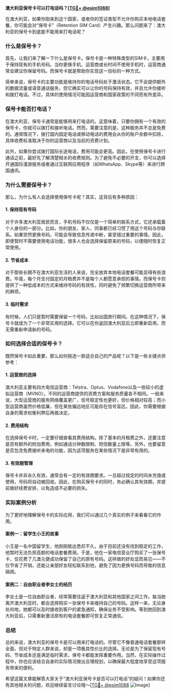**澳大利亚保号卡可以打电话吗？[[TG💪+ @esim1088](https://t.me/s/esim1088)]**

在澳大利亚，如果你刚来到这个国家，或者你的签证类型不允许你购买本地电话套餐，你可能会对“保号卡”（Retention SIM Card）产生兴趣。那么问题来了：澳大利亚的保号卡到底能不能用来打电话呢？

### 什么是保号卡？

首先，让我们来了解一下什么是保号卡。保号卡是一种特殊类型的SIM卡，主要用于保持现有的手机号码。当你更换手机、运营商或长时间不使用手机时，运营商通常会建议你保留号码。而保号卡就是帮助你实现这一目标的一种方式。

简单来说，保号卡的主要功能是维持你的电话号码处于激活状态。它不会提供额外的数据流量或语音通话服务，但它确实可以让你的号码保持有效，并且允许你接听和拨打电话。不过，具体的使用情况可能因运营商和国家政策的不同而有所差异。

### 保号卡能否打电话？

在澳大利亚，保号卡通常是能够用来打电话的。这意味着，只要你拥有一个有效的保号卡，你就可以拨打和接听电话。然而，需要注意的是，这种服务并不总是免费的。通常情况下，拨打国内固定电话或移动电话的费用会从你的账户余额中扣除，具体收费标准取决于你的运营商以及当前的资费计划。

此外，如果你尝试拨打国际长途电话，费用可能会更高。因此，在使用保号卡进行通话之前，最好先了解清楚相关的收费规则。为了避免不必要的开支，你可以选择开通国际漫游服务或者通过互联网应用程序（如WhatsApp、Skype等）来进行跨国通讯。

### 为什么需要保号卡？

那么，为什么有人会选择使用保号卡呢？其实，这背后有多种原因：

#### 1. **保持现有号码**
   对于许多澳大利亚居民而言，手机号码不仅仅是一个简单的联系方式，它还承载着个人身份的一部分。比如，你的朋友、家人、同事都已经习惯了用这个号码与你联系。如果贸然更换号码，可能会导致信息传递中断，甚至错过重要的事情。因此，即使暂时不需要使用电话功能，很多人也会选择保留原来的号码，以便随时恢复正常使用。

#### 2. **节省成本**
   对于那些长期不在澳大利亚生活的人来说，完全放弃本地电话套餐可能显得有些浪费。毕竟，每个月支付固定的月租费并不是每个人都愿意承担的事情。而保号卡则提供了一种低成本的方式来维持号码的有效性，同时避免了频繁切换运营商所带来的麻烦。

#### 3. **临时需求**
   有时候，人们只是暂时需要保留一个号码，比如出国旅行期间。在这种情况下，保号卡就成为了一个非常实用的选择。它可以在你返回澳大利亚后立即重新启用，而无需重新申请新的号码。

### 如何选择合适的保号卡？

既然保号卡如此重要，那么如何挑选一款适合自己的产品呢？以下是一些关键点供参考：

#### 1. **运营商的选择**
   澳大利亚主要有四大电信运营商：Telstra、Optus、Vodafone以及一些较小的虚拟运营商（MVNO）。不同的运营商提供的资费方案和服务质量各不相同。一般来说，大型运营商的服务网络覆盖更广，信号稳定性也更好，但价格相对较高；而小型运营商虽然价格低廉，但在某些偏远地区可能存在信号盲区。因此，你需要根据自身的需求权衡利弊后再做决定。

#### 2. **费用结构**
   在选择保号卡时，一定要仔细查看其费用结构。除了基本的月租费之外，还要注意是否有额外的附加费用，例如通话分钟数限制、短信数量上限等。另外，也要留意是否包含免费接听来电的功能，因为这项服务在某些情况下是非常有用的。

#### 3. **有效期管理**
   保号卡并非永久有效，通常会有一定的有效期要求。一旦超过规定的时间未充值或使用，号码将自动被回收。因此，在购买保号卡的同时，务必确认其有效期，并提前做好续费安排，以免造成不必要的损失。

### 实际案例分析

为了更好地理解保号卡的实际应用，我们可以通过几个真实的例子来看看它的作用。

#### 案例一：留学生小王的故事
小王是一名中国留学生，他刚刚抵达悉尼不久。由于目前还没有找到稳定的工作，他暂时无法负担高额的电话套餐费用。于是，他在一家电信营业厅购买了一张保号卡，仅花费了几澳元便成功保留了自己的原有号码。这样做的好处显而易见——不仅节省了开销，还能让亲朋好友轻松联系到他，避免了因为更换号码而导致的信息隔阂。

#### 案例二：自由职业者李女士的经历
李女士是一位自由职业者，经常需要往返于澳大利亚和其他国家之间工作。每当她离开澳大利亚时，都会选择购买一张保号卡来维持自己的号码。这样一来，无论身处何地，她都可以及时接收到客户的紧急通知，确保业务不受影响。等到她回到澳大利亚后，只需重新激活原有的电话套餐即可恢复正常通信。

### 总结

总的来说，澳大利亚的保号卡是可以用来打电话的。尽管它不像普通电话套餐那样全面，但对于特定人群来说，却是一项极具性价比的选择。无论是为了保留现有号码、节省成本还是满足临时需求，保号卡都能发挥重要作用。当然，在实际操作过程中，你也应该结合自身的实际情况做出合理规划，以确保最大程度地享受这项服务带来的便利。

希望这篇文章能解答大家关于“澳大利亚保号卡是否可以打电话”的疑问！如果你还有其他相关的问题，欢迎继续留言讨论哦～[[TG💪+ @esim1088](https://t.me/s/esim1088) ![Image](https://i.postimg.cc/4NQfJmqS/Snipaste-2025-05-13-00-14-12.png)]